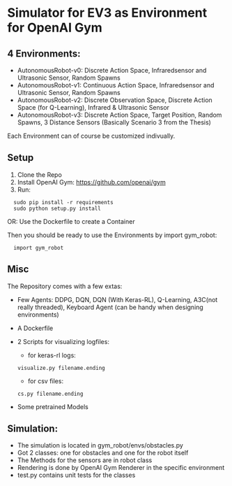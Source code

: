 # Simulator for EV3 as Environment for OpenAI Gym

## 4 Environments:
* AutonomousRobot-v0: Discrete Action Space, Infraredsensor and Ultrasonic Sensor, Random Spawns
* AutonomousRobot-v1: Continuous Action Space, Infraredsensor and Ultrasonic Sensor, Random Spawns
* AutonomousRobot-v2: Discrete Observation Space, Discrete Action Space (for Q-Learning), Infrared & Ultrasonic Sensor
* AutonomousRobot-v3: Discrete Action Space, Target Position, Random Spawns, 3 Distance Sensors (Basically Scenario 3 from the Thesis)

Each Environment can of course be customized indivually.

## Setup
1. Clone the Repo
2. Install OpenAI Gym: https://github.com/openai/gym
3. Run:
```
  sudo pip install -r requirements
  sudo python setup.py install
```
 
OR: Use the Dockerfile to create a Container

Then you should be ready to use the Environments by import gym_robot:
```
  import gym_robot
```

## Misc
The Repository comes with a few extas:
* Few Agents: DDPG, DQN, DQN (With Keras-RL), Q-Learning, A3C(not really threaded), Keyboard Agent (can be handy when designing environments)
* A Dockerfile
* 2 Scripts for visualizing logfiles:

  * for keras-rl logs:
  ```
  visualize.py filename.ending
  ```
  * for csv files:
  ```
  cs.py filename.ending 
  ```
* Some pretrained Models

## Simulation:
* The simulation is located in gym_robot/envs/obstacles.py
* Got 2 classes: one for obstacles and one for the robot itself
* The Methods for the sensors are in robot class
* Rendering is done by OpenAI Gym Renderer in the specific environment
* test.py contains unit tests for the classes
